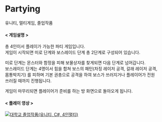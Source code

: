 # Partying
유니티, 멀티게임, 졸업작품

<h4>< 게임설명 ></h4>

총 4인이서 플레이가 가능한 파티 게임입니다.</br>
게임이 시작되면 미로 단계와 보스레이드 단계 총 2단계로 구성되어 있습니다.

미로 단계는 몬스터와 함정을 피해 보물상자를 찾게되면 다음 단계로 넘어갑니다.</br>
보스레이드 단계는 4명이서 힘을 합쳐 보스의 패턴(차징 레이저 공격, 갈래 레이저 공격, 몸통박치기) 를 피하며
기본 권총으로 공격을 하여 보스가 쓰러지거나 플레이어가 전원 쓰러질 때까지 진행됩니다.

게임이 마무리되면 플레이어가 준비를 하는 방 화면으로 돌아오게 됩니다.

<h4>< 플레이 영상 ></h4>

[![대학교 졸업작품(유니티, C#, 4인멀티)](http://img.youtube.com/vi/D7o7KFBqFes/0.jpg)](https://youtu.be/D7o7KFBqFes?t=0s)
